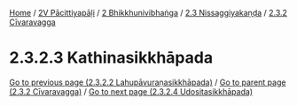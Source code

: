 
[Home](/) / [2V Pācittiyapāḷi](../../...md) / [2 Bhikkhunivibhaṅga](../...md) / [2.3 Nissaggiyakaṇḍa](...md) / [2.3.2 Cīvaravagga](../2V/2/2.3/2.3.2.md)

# 2.3.2.3 Kathinasikkhāpada

[Go to previous page (2.3.2.2 Lahupāvuraṇasikkhāpada)](2.3.2.2.md) / [Go to parent page (2.3.2 Cīvaravagga)](../2V/2/2.3/2.3.2.md) / [Go to next page (2.3.2.4 Udositasikkhāpada)](2.3.2.4.md)


